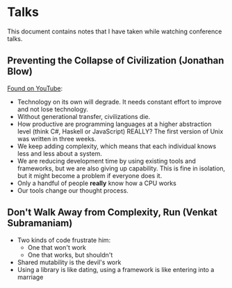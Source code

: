 # Talks

This document contains notes that I have taken while watching conference talks.

## Preventing the Collapse of Civilization (Jonathan Blow)

[Found on YouTube](https://www.youtube.com/watch?v=pW-SOdj4Kkk):

- Technology on its own will degrade. It needs constant effort to improve and
  not lose technology.
- Without generational transfer, civilizations die.
- How productive are programming languages at a higher abstraction level (think
  C#, Haskell or JavaScript) REALLY? The first version of Unix was written in
  three weeks.
- We keep adding complexity, which means that each individual knows less and
  less about a system.
- We are reducing development time by using existing tools and frameworks, but
  we are also giving up capability. This is fine in isolation, but it might
  become a problem if everyone does it.
- Only a handful of people **really** know how a CPU works
- Our tools change our thought process.

## Don't Walk Away from Complexity, Run (Venkat Subramaniam)

- Two kinds of code frustrate him:
  - One that won't work
  - One that works, but shouldn't
- Shared mutability is the devil's work
- Using a library is like dating, using a framework is like entering into a
  marriage
